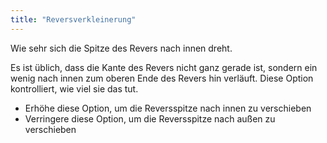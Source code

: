 ```yaml
---
title: "Reversverkleinerung"
---
```


Wie sehr sich die Spitze des Revers nach innen dreht.

Es ist üblich, dass die Kante des Revers nicht ganz gerade ist, sondern ein wenig nach innen zum oberen Ende des Revers hin verläuft. Diese Option kontrolliert, wie viel sie das tut.

- Erhöhe diese Option, um die Reversspitze nach innen zu verschieben
- Verringere diese Option, um die Reversspitze nach außen zu verschieben




